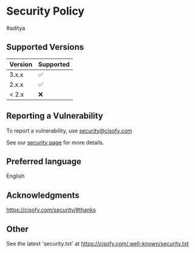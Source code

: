 # Security Policy
#aditya
## Supported Versions

| Version | Supported          |
| ------- | ------------------ |
| 3.x.x   | :white_check_mark: |
| 2.x.x   | :white_check_mark: |
| < 2.x   | :x:                |

## Reporting a Vulnerability

To report a vulnerability, use security@cisofy.com

See our [security page](https://cisofy.com/security/) for more details.

## Preferred language

English

## Acknowledgments

https://cisofy.com/security/#thanks

## Other

See the latest 'security.txt' at https://cisofy.com/.well-known/security.txt
